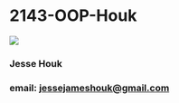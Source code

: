 # 2143-OOP-Houk
![](https://lh5.googleusercontent.com/_ZkVOW4Yd5x6gPCACdSj_gR3Z7ZdNXYyHQMe9ksDVEBryravqTY9X1O1jDQiIjnyjDGzBPhjDoIp-ek=w679-h645)

### Jesse Houk
### email: jessejameshouk@gmail.com
